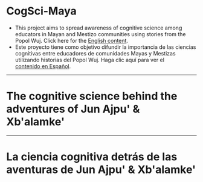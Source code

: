 # CogSci-Maya
- This project aims to spread awareness of cognitive science among educators in Mayan and Mestizo communities using stories from the Popol Wuj. Click here for the [English content](#the-cognitive-science-behind-the-adventures-of-jun-ajpu-Xbalamke). 
- Este proyecto tiene como objetivo difundir la importancia de las ciencias cognitivas entre educadores de comunidades Mayas y Mestizas utilizando historias del Popol Wuj. Haga clic aquí para ver el [contenido en Español](#la-ciencia-cognitiva-detrás-de-las-aventuras-de-jun-ajpu'-xb'alamke').
  
___

# The cognitive science behind the adventures of Jun Ajpu' & Xb'alamke'

___

# La ciencia cognitiva detrás de las aventuras de Jun Ajpu' & Xb'alamke'
